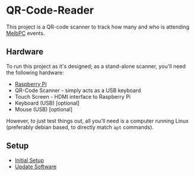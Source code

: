# QR-Code-Reader

This project is a QR-code scanner to track how many and who is attending
[MelbPC](https://www.melbpc.org.au/) events.


## Hardware

To run this project as it's designed; as a stand-alone scanner, you'll
need the following hardware:

* [Raspberry Pi](https://www.raspberrypi.org/)
* QR-Code Scanner - simply acts as a USB keyboard
* Touch Screen - HDMI interface to Raspberry Pi
* Keyboard (USB) [optional]
* Mouse (USB) [optional]

However, to just test things out, all you'll need is a computer
running Linux (preferably debian based, to directly match `apt` commands).

## Setup

* [Initial Setup](doc/setup.md)
* [Update Software](doc/update.md)
